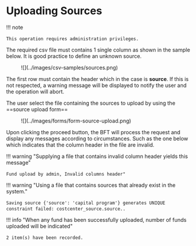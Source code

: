 # Uploading Sources

!!! note

    This operation requires administration privileges.

The required csv file must contains 1 single column as shown in the sample below.
It is good practice to define an unknown source.

<figure markdown>
![](../images/csv-samples/sources.png)
</figure>

The first row must contain the header which in the case is **source**. If this is not respected, a warning message will be displayed to notify the user and the operation will abort.

The user select the file containing the sources to upload by using the ==source upload form==

<figure markdown>
![](../images/forms/form-source-upload.png)
</figure>

Upon clicking the proceed button, the BFT will process the request and display any messages according to circumstances. Such as the one below which indicates that the column header in the file are invalid.

!!! warning "Supplying a file that contains invalid column header yields this message"

    Fund upload by admin, Invalid columns header"

!!! warning "Using a file that contains sources that already exist in the system."

    Saving source {'source': 'capital program'} generates UNIQUE constraint failed: costcenter_source.source..

!!! info "When any fund has been successfully uploaded, number of funds uploaded will be indicated"

    2 item(s) have been recorded.
